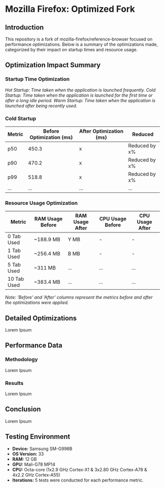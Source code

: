 # Mozilla Firefox: Optimized Fork

## Introduction

This repository is a fork of mozilla-firefox/reference-browser focused on performance optimizations.
Below is a summary of the optimizations made, categorized by their impact on startup times and
resource usage.

## Optimization Impact Summary

### Startup Time Optimization

*Hot Startup: Time taken when the application is launched frequently.*
*Cold Startup: Time taken when the application is launched for the first time or after a long idle
period.*
*Warm Startup: Time taken when the application is launched after being recently used.*

### Cold Startup

| Metric | Before Optimization (ms) | After Optimization (ms) | Reduced       |
|--------|--------------------------|-------------------------|---------------|
| p50    | 450.3                    | x                       | Reduced by x% |
| p90    | 470.2                    | x                       | Reduced by x% |
| p99    | 518.8                    | x                       | Reduced by x% |
| ...    | ...                      | ...                     | ...           |

### Resource Usage Optimization

| Metric      | RAM Usage Before | RAM Usage After | CPU Usage Before | CPU Usage After |
|-------------|------------------|-----------------|------------------|-----------------|
| 0 Tab Used  | ~188.9 MB        | Y MB            | -                | -               |
| 1 Tab Used  | ~256.4 MB        | B MB            | -                | -               |
| 5 Tab Used  | ~311 MB          | ...             | ...              | ...             |
| 10 Tab Used | ~383.4 MB        | ...             | ...              | ...             |

*Note: 'Before' and 'After' columns represent the metrics before and after the optimizations were
applied.*

## Detailed Optimizations

Lorem Ipsum

## Performance Data

### Methodology

Lorem Ipsum

### Results

Lorem Ipsum

## Conclusion

Lorem Ipsum

## Testing Environment

- **Device:** Samsung SM-G998B
- **OS Version:** 33
- **RAM:** 12 GB
- **GPU:** Mali-G78 MP14
- **CPU:** Octa-core (1x2.9 GHz Cortex-X1 & 3x2.80 GHz Cortex-A78 & 4x2.2 GHz Cortex-A55)
- **Iterations:** 5 tests were conducted for each performance metric.

